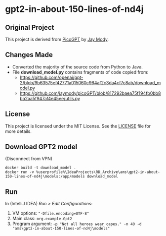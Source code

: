 # gpt2-in-about-150-lines-of-nd4j

## Original Project

This project is derived from [PicoGPT](https://github.com/jaymody/picoGPT) by [Jay Mody](https://github.com/jaymody).

## Changes Made

- Converted the majority of the source code from Python to Java.
- File **download_model.py** contains fragments of code copied from:
  - https://github.com/openai/gpt-2/blob/9b63575ef42771a015060c964af2c3da4cf7c8ab/download_model.py
  - https://github.com/jaymody/picoGPT/blob/817292baea75f194fb0bb8ba2aa5f947af4e45ee/utils.py

## License

This project is licensed under the MIT License. See the [LICENSE](./LICENSE) file for more details.

## Download GPT2 model

(Disconnect from VPN)

```
docker build -t download_model .
docker run -v %userprofile%\IdeaProjects\RD_Archive\ams\gpt2-in-about-150-lines-of-nd4j\models:/app/models download_model
```
## Run

In (IntelliJ IDEA) *Run > Edit Configurations*:

1. VM options: `"-Dfile.encoding=UTF-8"`
2. Main class: `org.example.Gpt2`
3. Program argument: `-p "Not all heroes wear capes." -n 40 -d "ams\gpt2-in-about-150-lines-of-nd4j\models"`